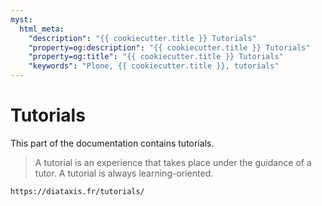 ```yaml
---
myst:
  html_meta:
    "description": "{{ cookiecutter.title }} Tutorials"
    "property=og:description": "{{ cookiecutter.title }} Tutorials"
    "property=og:title": "{{ cookiecutter.title }} Tutorials"
    "keywords": "Plone, {{ cookiecutter.title }}, tutorials"
---
```


# Tutorials

This part of the documentation contains tutorials.

> A tutorial is an experience that takes place under the guidance of a tutor.
> A tutorial is always learning-oriented.

```{seealso}
https://diataxis.fr/tutorials/
```
